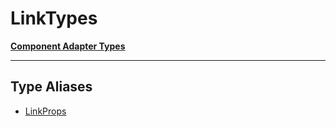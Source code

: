 # LinkTypes

[**Component Adapter Types**](component-inventory.md)

***

## Type Aliases

- [LinkProps](Link.LinkTypes.TypeAlias.LinkProps.md)
